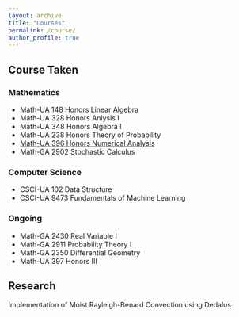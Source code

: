 ```yaml
---
layout: archive
title: "Courses"
permalink: /course/
author_profile: true
---
```

## Course Taken
### Mathematics
- Math-UA 148 Honors Linear Algebra
- Math-UA 328 Honors Anlysis I
- Math-UA 348 Honors Algebra I
- Math-UA 238 Honors Theory of Probability
- [Math-UA 396 Honors Numerical Analysis](https://cims.nyu.edu/~oneil/courses/sp23-math396/)
- Math-GA 2902 Stochastic Calculus
### Computer Science 
- CSCI-UA 102 Data Structure
- CSCI-UA 9473 Fundamentals of Machine Learning

### Ongoing
- Math-GA 2430 Real Variable I
- Math-GA 2911 Probability Theory I
- Math-GA 2350 Differential Geometry
- Math-UA 397 Honors III

## Research
Implementation of Moist Rayleigh-Benard Convection using Dedalus
